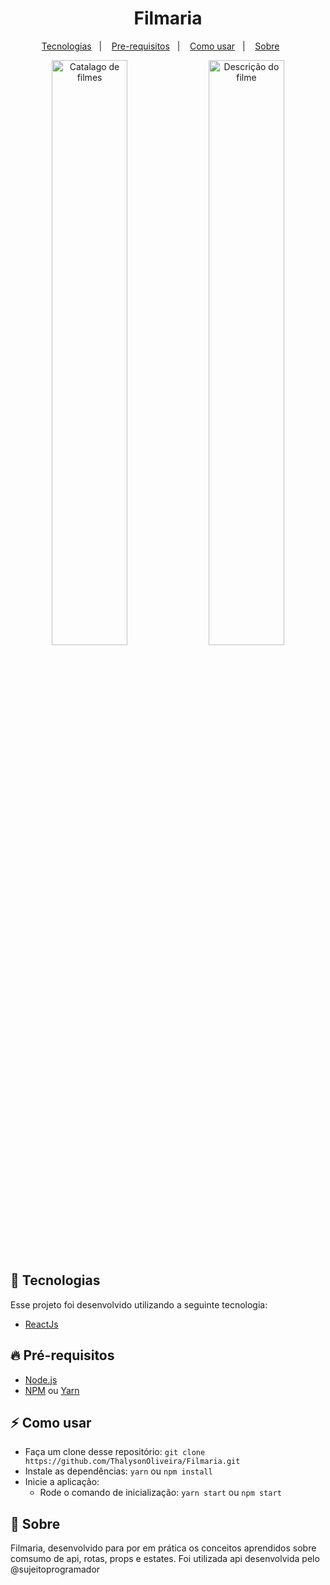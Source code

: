 
<h1 align="center">Filmaria</h1>

<p align="center">
  <a href="#-tecnologia">Tecnologias</a>&nbsp;&nbsp;&nbsp;|&nbsp;&nbsp;&nbsp;
  <a href="#pre-requisitos">Pre-requisitos</a>&nbsp;&nbsp;&nbsp;|&nbsp;&nbsp;&nbsp;
  <a href="#como-usar">Como usar</a>&nbsp;&nbsp;&nbsp;|&nbsp;&nbsp;&nbsp;
  <a href="#sobre">Sobre</a>&nbsp;&nbsp;&nbsp;&nbsp;&nbsp;&nbsp;
</p>

<p align="center">
  <img alt="Catalago de filmes" src="https://i.imgur.com/HOPG7U8.png" width="49%">
  <img alt="Descrição do filme" src="https://i.imgur.com/fAkSBl6.png" width="49%">
  
</p>

## 🚀 Tecnologias

Esse projeto foi desenvolvido utilizando a seguinte tecnologia:

- [ReactJs](https://pt-br.reactjs.org/)

<a id="pre-requisitos"></a>
## :fire: **Pré-requisitos**

- [Node.js](https://nodejs.org/en/)
- [NPM](https://www.npmjs.com/) ou [Yarn](https://yarnpkg.com/)

<a id="como-usar"></a>
## :zap: Como usar

- Faça um clone desse repositório: `git clone https://github.com/ThalysonOliveira/Filmaria.git`
- Instale as dependências: `yarn` ou `npm install`
- Inicie a aplicação:
   - Rode o comando de inicialização: `yarn start` ou `npm start`

<a id="sobre"></a>
## :bookmark: Sobre

Filmaria, desenvolvido para por em prática os conceitos aprendidos sobre comsumo de api, rotas, props e estates. Foi utilizada api desenvolvida pelo @sujeitoprogramador
